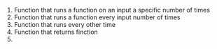 1. Function that runs a function on an input a specific number of times
2. Function that runs a function every input number of times
3. Function that runs every other time
4. Function that returns finction
5.
